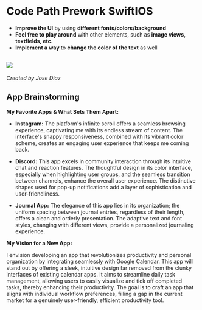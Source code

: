 # Code Path Prework SwiftIOS

- **Improve the UI** by using **different fonts/colors/background**
- **Feel free to play around** with other elements, such as **image views, textfields, etc.**
- **Implement a way** to **change the color of the text** as well

![](https://i.imgur.com/ZLnuaQA.gif)
---

*Created by Jose Diaz*



## App Brainstorming

**My Favorite Apps & What Sets Them Apart:**

- **Instagram:** The platform's infinite scroll offers a seamless browsing experience, captivating me with its endless stream of content. The interface's snappy responsiveness, combined with its vibrant color scheme, creates an engaging user experience that keeps me coming back.

- **Discord:** This app excels in community interaction through its intuitive chat and reaction features. The thoughtful design in its color interface, especially when highlighting user groups, and the seamless transition between channels, enhance the overall user experience. The distinctive shapes used for pop-up notifications add a layer of sophistication and user-friendliness.

- **Journal App:** The elegance of this app lies in its organization; the uniform spacing between journal entries, regardless of their length, offers a clean and orderly presentation. The adaptive text and font styles, changing with different views, provide a personalized journaling experience.

**My Vision for a New App:**

I envision developing an app that revolutionizes productivity and personal organization by integrating seamlessly with Google Calendar. This app will stand out by offering a sleek, intuitive design far removed from the clunky interfaces of existing calendar apps. It aims to streamline daily task management, allowing users to easily visualize and tick off completed tasks, thereby enhancing their productivity. The goal is to craft an app that aligns with individual workflow preferences, filling a gap in the current market for a genuinely user-friendly, efficient productivity tool.
